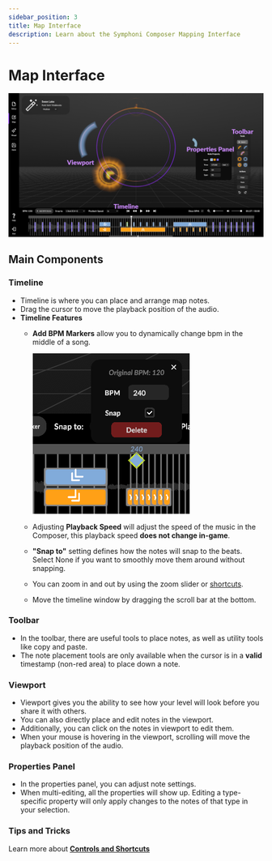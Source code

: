 ```yaml
---
sidebar_position: 3
title: Map Interface
description: Learn about the Symphoni Composer Mapping Interface
---
```


# Map Interface

![Map Interface](/img/mapinterface.png)

## Main Components
### Timeline
- Timeline is where you can place and arrange map notes.
- Drag the cursor to move the playback position of the audio.
- **Timeline Features**
  - **Add BPM Markers** allow you to dynamically change bpm in the middle of a song.

    ![Add BPM Marker Details](/img/bpmmarker.png)

  - Adjusting **Playback Speed** will adjust the speed of the music in the Composer, this playback speed **does not change in-game**.
  - **"Snap to"** setting defines how the notes will snap to the beats. Select None if you want to smoothly move them around without snapping.
  - You can zoom in and out by using the zoom slider or [shortcuts](/docs/controls).
  - Move the timeline window by dragging the scroll bar at the bottom.

### Toolbar
- In the toolbar, there are useful tools to place notes, as well as utility tools like copy and paste.
- The note placement tools are only available when the cursor is in a __valid__ timestamp (non-red area) to place down a note.
### Viewport
- Viewport gives you the ability to see how your level will look before you share it with others.
- You can also directly place and edit notes in the viewport.
- Additionally, you can click on the notes in viewport to edit them.
- When your mouse is hovering in the viewport, scrolling will move the playback position of the audio.
### Properties Panel
- In the properties panel, you can adjust note settings.
- When multi-editing, all the properties will show up. Editing a type-specific property will only apply changes to the notes of that type in your selection.

### Tips and Tricks
Learn more about **[Controls and Shortcuts](/docs/controls)**